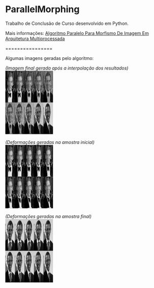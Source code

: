 ParallelMorphing
================

Trabalho de Conclusão de Curso desenvolvido em Python. 

Mais informações: [Algoritmo Paralelo Para Morfismo De Imagem Em Arquitetura Multiprocessada](https://github.com/gustavofrizzo/ParallelMorphing/tree/master/TCC-pdf)

================

Algumas imagens geradas pelo algoritmo:

*(Imagem final gerada após a interpolação dos resultados)*<br/>
<img src="/Ian-Obama/final.png" alt="Drawing" width="500" height="300" style="width: 150px; height: 200px;"/>

*(Deformações geradas na amostra inicial)*<br/>
<img src="/Ian-Obama/final3.png" alt="Drawing" width="500" height="300" style="width: 150px; height: 200px;"/>

*(Deformações geradas na amostra final)*<br/>
<img src="/Ian-Obama/final2.png" alt="Drawing" width="500" height="300" style="width: 150px; height: 200px;"/>
